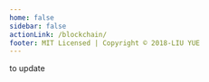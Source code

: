 ```yaml
---
home: false
sidebar: false
actionLink: /blockchain/
footer: MIT Licensed | Copyright © 2018-LIU YUE
---
```


to update
